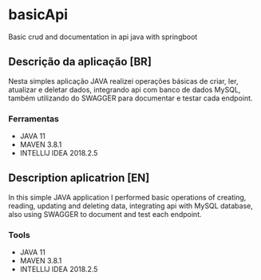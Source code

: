 # basicApi
Basic crud and documentation in api java with springboot

## Descrição da aplicação [BR]
Nesta simples aplicação JAVA realizei operações básicas de criar, ler, atualizar e deletar dados,
integrando api com banco de dados MySQL, também utilizando do SWAGGER para documentar e testar cada
endpoint.

### Ferramentas
- JAVA 11
- MAVEN 3.8.1
- INTELLIJ IDEA 2018.2.5

## Description aplicatrion [EN]
In this simple JAVA application I performed basic operations of creating, reading, updating and deleting data,
integrating api with MySQL database, also using SWAGGER to document and test each endpoint.

### Tools
- JAVA 11
- MAVEN 3.8.1
- INTELLIJ IDEA 2018.2.5
